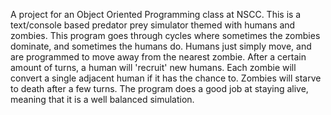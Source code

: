 A project for an Object Oriented Programming class at NSCC. This is a text/console based predator prey simulator themed with humans and zombies. This program goes through cycles where sometimes the zombies dominate, and sometimes the humans do. Humans just simply move, and are programmed to move away from the nearest zombie. After a certain amount of turns, a human will 'recruit' new humans. Each zombie will convert a single adjacent human if it has the chance to. Zombies will starve to death after a few turns. The program does a good job at staying alive, meaning that it is a well balanced simulation.
